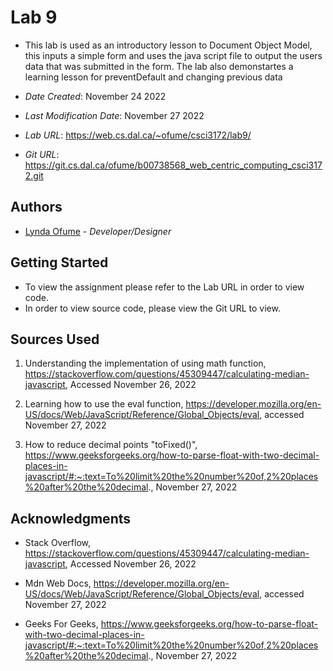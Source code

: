 <!--- The following README.md sample file was adapted from https://gist.github.com/PurpleBooth/109311bb0361f32d87a2#file-readme-template-md by Gabriella Mosquera for academic use ---> 
<!--- You may delete any comments in this sample README.md file. If needing to use as a .txt file then simply delete all comments, edit as needed, and save as a README.txt file --->

# Lab 9 

* This lab is used as an introductory lesson to Document Object Model, this inputs a simple form and uses the java script file to output the users data that was submitted in the form. The lab also demonstartes a learning lesson for preventDefault and changing previous data 

* *Date Created*: November 24 2022
* *Last Modification Date*: November 27 2022

* *Lab URL*: <https://web.cs.dal.ca/~ofume/csci3172/lab9/>
* *Git URL*: <https://git.cs.dal.ca/ofume/b00738568_web_centric_computing_csci3172.git>

## Authors
* [Lynda Ofume](Ly863136@dal.ca) - *Developer/Designer*


## Getting Started

- To view the assignment please refer to the Lab URL in order to view code.
- In order to view source code, please view the Git URL to view.


## Sources Used
1. Understanding the implementation of using math function, https://stackoverflow.com/questions/45309447/calculating-median-javascript, Accessed November 26, 2022

2. Learning how to use the eval function, https://developer.mozilla.org/en-US/docs/Web/JavaScript/Reference/Global_Objects/eval, accessed November 27, 2022

3. How to reduce decimal points "toFixed()", https://www.geeksforgeeks.org/how-to-parse-float-with-two-decimal-places-in-javascript/#:~:text=To%20limit%20the%20number%20of,2%20places%20after%20the%20decimal., November 27, 2022


## Acknowledgments
- Stack Overflow, https://stackoverflow.com/questions/45309447/calculating-median-javascript, Accessed November 26, 2022

- Mdn Web Docs, https://developer.mozilla.org/en-US/docs/Web/JavaScript/Reference/Global_Objects/eval, accessed November 27, 2022

- Geeks For Geeks, https://www.geeksforgeeks.org/how-to-parse-float-with-two-decimal-places-in-javascript/#:~:text=To%20limit%20the%20number%20of,2%20places%20after%20the%20decimal., November 27, 2022
